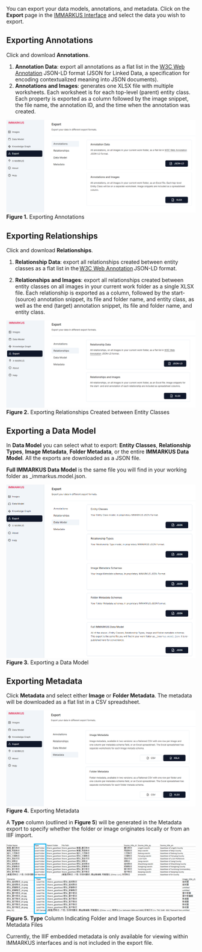 You can export your data models, annotations, and metadata. Click on the **Export** page in the [IMMARKUS Interface](https://github.com/rsimon/immarkus/wiki/03-The-Interface) and select the data you wish to export.

## Exporting Annotations

Click and download **Annotations**.  
 1. **Annotation Data**: export all annotations as a flat list in the [W3C Web Annotation](https://www.w3.org/TR/annotation-model/) JSON-LD format (JSON for Linked Data, a specification for encoding contextualized meaning into JSON documents).
 2. **Annotations and Images**: generates one XLSX file with multiple worksheets. Each worksheet is for each top-level (parent) entity class. 
Each property is exported as a column followed by the image snippet, the file name, the annotation ID, and the time when the annotation was created.


![08-fig1](update-images/08_exporting-data_fig1.png)
**Figure 1.** Exporting Annotations

## Exporting Relationships

Click and download **Relationships**. 

1. **Relationship Data**: export all relationships created between entity classes as a flat list in the [W3C Web Annotation](https://www.w3.org/TR/annotation-model/) JSON-LD format. 

2. **Relationships and Images**: export all relationships created between entity classes on all images in your current work folder as a single XLSX file. Each relationship is exported as a column, followed by the start- (source) annotation snippet, its file and folder name, and entity class, as well as the end (target) annotation snippet, its file and folder name, and entity class.   

![08-fig2](update-images/08_exporting-data_fig2.png)
**Figure 2.** Exporting Relationships Created between Entity Classes

## Exporting a Data Model

In **Data Model** you can select what to export: **Entity Classes**, **Relationship Types**, **Image Metadata**, **Folder Metadata**, or the entire **IMMARKUS Data Model**. All the exports are downloaded as a JSON file.  

**Full IMMARKUS Data Model** is the same file you will find in your working folder as _immarkus.model.json.

![08-fig3](update-images/08_exporting-data_fig3.png)
**Figure 3.** Exporting a Data Model


## Exporting Metadata

Click **Metadata** and select either **Image** or **Folder Metadata**. The metadata will be downloaded as a flat list in a CSV spreadsheet. 

![08-fig4](update-images/08_exporting-data_fig4.png)
**Figure 4.** Exporting Metadata

A **Type** column (outlined in **Figure 5**) will be generated in the Metadata export to specify whether the folder or image originates locally or from an IIIF import.

![08-fig5](update-images/08_exporting-data_fig5.png)
**Figure 5.** **Type** Column Indicating Folder and Image Sources in Exported Metadata Files

Currently, the IIIF embedded metadata is only available for viewing within IMMARKUS interfaces and is not included in the export file. 